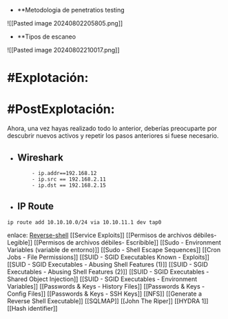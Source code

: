 - **Metodologia de penetratios testing

![[Pasted image 20240802205805.png]]
- **Tipos de escaneo

![[Pasted image 20240802210017.png]]

# #Explotación: 


# #PostExplotación:

Ahora, una vez hayas realizado todo lo anterior, deberías preocuparte por descubrir nuevos activos y repetir los pasos anteriores si fuese necesario.
	
- ## Wireshark
```
		- ip.addr==192.168.12
		- ip.src == 192.168.2.11
		- ip.dst == 192.168.2.15
```

- ## IP Route

```
ip route add 10.10.10.0/24 via 10.10.11.1 dev tap0
```

 
enlace: 
[Reverse-shell](Reverse-Shell.md)
[[Service Exploits]]
[[Permisos de archivos débiles-Legible]]
[[Permisos de archivos débiles- Escribible]]
[[Sudo - Environment Variables (variable de entorno)]]
[[Sudo - Shell Escape Sequences]]
[[Cron Jobs - File Permissions]] 
[[SUID - SGID Executables  Known - Exploits]]
[[SUID - SGID Executables - Abusing Shell Features (1)]]
[[SUID - SGID Executables - Abusing Shell Features (2)]]
[[SUID - SGID Executables - Shared Object Injection]]
[[SUID - SGID Executables - Environment Variables]]
[[Passwords & Keys - History Files]]
[[Passwords & Keys - Config Files]]
[[Passwords & Keys - SSH Keys]] 
[[NFS]]
[[Generate a Reverse Shell Executable]]
[[SQLMAP]]
[[John The Riper]]
[[HYDRA 1]]
[[Hash identifier]]